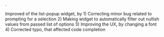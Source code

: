 .

Improved of the list-popup widget, by
    1) Correcting minor bug related to prompting for a selection
    2) Making widget to automatically filter out nullish values from passed list of options
    3) Improving the UX, by changing a font
    4) Corrected typo, that affected code completion